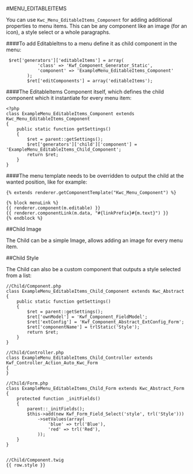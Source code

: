 #MENU_EDITABLEITEMS

You can use `Kwc_Menu_EditableItems_Component` for adding additional properties to menu items. 
This can be any component like an image (for an icon), a style select or a whole paragraphs.

####To add EditableItms to a menu define it as child component in the menu:

     $ret['generators']['editableItems'] = array(
                'class' => 'Kwf_Component_Generator_Static',
                'component' => 'ExampleMenu_EditableItems_Component'
            );
            $ret['editComponents'] = array('editableItems');
            
####The EditableItems Component itself, which defines the child component which it instantiate for every menu item:

    <?php
    class ExampleMenu_EditableItems_Component extends Kwc_Menu_EditableItems_Component
    {
        public static function getSettings()
        {
            $ret = parent::getSettings();
            $ret['generators']['child']['component'] = 'ExampleMenu_EditableItems_Child_Component';
            return $ret;
        }
    }
    
    
####The menu template needs to be overridden to output the child at the wanted position, like for example:

    {% extends renderer.getComponentTemplate("Kwc_Menu_Component") %}
     
    {% block menuLink %}
    {{ renderer.component(m.editable) }}
    {{ renderer.componentLink(m.data, "#{linkPrefix}#{m.text}") }}
    {% endblock %}
    
    
##Child Image

The Child can be a simple Image, allows adding an image for every menu item.

##Child Style

The Child can also be a custom component that outputs a style selected from a list:

    //Child/Component.php
    class ExampleMenu_EditableItems_Child_Component extends Kwc_Abstract
    {
        public static function getSettings()
        {
            $ret = parent::getSettings();
            $ret['ownModel'] = 'Kwf_Component_FieldModel';
            $ret['extConfig'] = 'Kwf_Component_Abstract_ExtConfig_Form';
            $ret['componentName'] = trlStatic('Style');
            return $ret;
        }
    }
     
    //Child/Controller.php
    class ExampleMenu_EditableItems_Child_Controller extends Kwf_Controller_Action_Auto_Kwc_Form
    {
    }
     
    //Child/Form.php
    class ExampleMenu_EditableItems_Child_Form extends Kwc_Abstract_Form
    {
        protected function _initFields()
        {
            parent::_initFields();
            $this->add(new Kwf_Form_Field_Select('style', trl('Style')))
                ->setValues(array(
                    'blue' => trl('Blue'),
                    'red' => trl('Red'),
                ));
        }
    }
     
     
    //Child/Component.twig
    {{ row.style }}
     